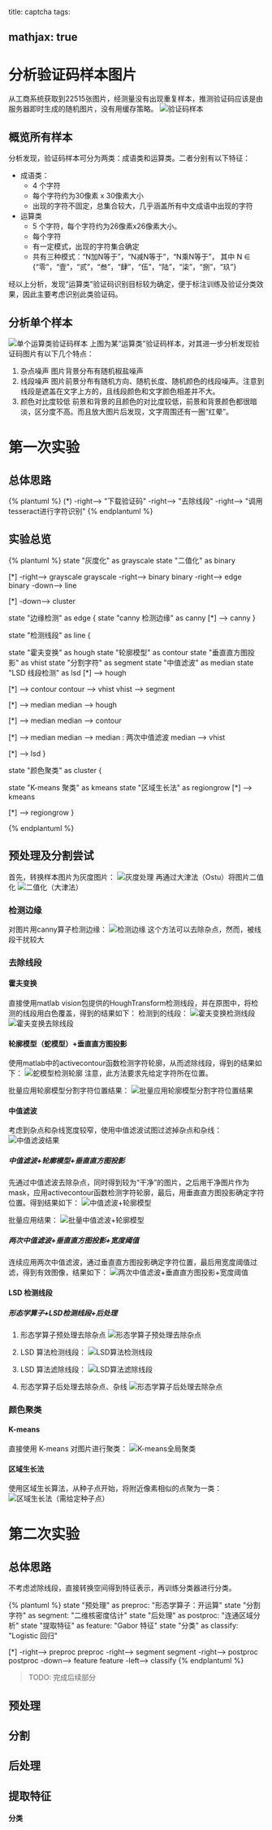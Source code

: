 title: captcha
tags:

mathjax: true
---
# 分析验证码样本图片
从工商系统获取到22515张图片，经测量没有出现重复样本，推测验证码应该是由服务器即时生成的随机图片，没有用缓存策略。
![验证码样本](/img/captcha/samples.png)
## 概览所有样本
分析发现，验证码样本可分为两类：成语类和运算类。二者分别有以下特征：
- 成语类：
    - 4 个字符
    - 每个字符约为30像素 x 30像素大小
    - 出现的字符不固定，总集合较大，几乎涵盖所有中文成语中出现的字符
- 运算类
    - 5 个字符，每个字符约为26像素x26像素大小。
    - 每个字符
    - 有一定模式，出现的字符集合确定
    - 共有三种模式：“N加N等于”，“N减N等于”，“N乘N等于”，
    其中 N $\in$ {“零”，“壹”，“贰”，“叁”，“肆”，“伍”，“陆”，“柒”，“捌”，“玖”}

经以上分析，发现“运算类”验证码识别目标较为确定，便于标注训练及验证分类效果，因此主要考虑识别此类验证码。

## 分析单个样本
![单个运算类验证码样本](/img/captcha/sample.jpg)
上图为某“运算类”验证码样本，对其进一步分析发现验证码图片有以下几个特点：
1. 杂点噪声
    图片背景分布有随机椒盐噪声
2. 线段噪声
    图片前景分布有随机方向、随机长度、随机颜色的线段噪声。注意到线段是遮盖在文字上方的，且线段颜色和文字颜色相差并不大。
3. 颜色对比度较低
	前景和背景的且颜色的对比度较低，前景和背景颜色都很暗淡，区分度不高。而且放大图片后发现，文字周围还有一圈“红晕”。

# 第一次实验

## 总体思路
{% plantuml %}
(*) -right--> "下载验证码"
-right--> "去除线段"
-right--> "调用tesseract进行字符识别"
{% endplantuml %}

## 实验总览
{% plantuml %}
state "灰度化" as grayscale
state "二值化" as binary

[*] -right--> grayscale
grayscale -right--> binary 
binary -right--> edge
binary -down--> line

[*] -down--> cluster

state "边缘检测" as edge {
state "canny 检测边缘" as canny
[*] --> canny
}

state "检测线段" as line {

state "霍夫变换" as hough
state "轮廓模型" as contour
state "垂直直方图投影" as vhist
state "分割字符" as segment
state "中值滤波" as median
state "LSD 线段检测" as lsd
[*] --> hough

[*] --> contour
contour --> vhist
vhist --> segment

[*] --> median
median --> hough

[*] --> median
median --> contour

[*] --> median 
median --> median : 两次中值滤波
median --> vhist

[*] --> lsd
}

state "颜色聚类" as cluster {

state "K-means 聚类" as kmeans
state "区域生长法" as regiongrow
[*] --> kmeans

[*] --> regiongrow
}

{% endplantuml %}

## 预处理及分割尝试
首先，转换样本图片为灰度图片：
![灰度处理](/img/captcha/grayscale.png)
再通过大津法（Ostu）将图片二值化
![二值化（大津法）](/img/captcha/binary.png)

### 检测边缘
对图片用canny算子检测边缘：
![检测边缘](/img/captcha/edge.png)
这个方法可以去除杂点，然而，被线段干扰较大

### 去除线段
#### 霍夫变换
直接使用matlab vision包提供的HoughTransform检测线段，并在原图中，将检测的线段用白色覆盖，得到的结果如下：
检测到的线段：
![霍夫变换检测线段](/img/captcha/hough-line.png)
![霍夫变换去除线段](/img/captcha/hough.png)

#### 轮廓模型（蛇模型）+垂直直方图投影
使用matlab中的activecontour函数检测字符轮廓，从而滤除线段，得到的结果如下：
![蛇模型检测轮廓](/img/captcha/contour.png)
注意，此方法要求先给定字符所在位置。

批量应用轮廓模型分割字符位置结果：
![批量应用轮廓模型分割字符位置结果](/img/captcha/batch-contour.png)

#### 中值滤波
考虑到杂点和杂线宽度较窄，使用中值滤波试图过滤掉杂点和杂线：
![中值滤波结果](/img/captcha/median.png)

##### 中值滤波+轮廓模型+垂直直方图投影
先通过中值滤波去除杂点，同时得到较为“干净”的图片，之后用干净图片作为mask，应用activecontour函数检测字符轮廓，最后，用垂直直方图投影确定字符位置。得到结果如下：
![中值滤波+轮廓模型](/img/captcha/median-contour.png)

批量应用结果：
![批量中值滤波+轮廓模型](/img/captcha/batch-median-contour.png)

##### 两次中值滤波+垂直直方图投影+宽度阈值
连续应用两次中值滤波，通过垂直直方图投影确定字符位置，最后用宽度阈值过滤，得到有效图像，结果如下：
![两次中值滤波+垂直直方图投影+宽度阈值](/img/captcha/mmedian-width-threshold.png)

#### LSD 检测线段
##### 形态学算子+LSD检测线段+后处理
1. 形态学算子预处理去除杂点
![形态学算子预处理去除杂点](/img/captcha/lsd-pre.png)

2. LSD 算法检测线段：
![LSD算法检测线段](/img/captcha/lsd-line.png)
3. LSD 算法滤除线段：
![LSD算法滤除线段](/img/captcha/lsd-line-remove.png)

4. 形态学算子后处理去除杂点、杂线
![形态学算子后处理去除杂点](/img/captcha/lsd-post.png)


### 颜色聚类
#### K-means
直接使用 K-means 对图片进行聚类：
![K-means全局聚类](/img/captcha/kmeans.png)

#### 区域生长法
使用区域生长算法，从种子点开始，将附近像素相似的点聚为一类：
![区域生长法（需给定种子点）](/img/captcha/region-grow.png)

# 第二次实验
## 总体思路
不考虑滤除线段，直接转换空间得到特征表示，再训练分类器进行分类。

{% plantuml %}
state "预处理" as preproc:   "形态学算子：开运算"
state "分割字符" as segment: "二维核密度估计"
state "后处理" as postproc:  "连通区域分析"
state "提取特征" as feature: "Gabor 特征"
state "分类" as classify:    "Logistic 回归"

[*] -right--> preproc
preproc -right--> segment
segment -right--> postproc
postproc -down--> feature
feature -left--> classify
{% endplantuml %}

> TODO: 完成后续部分

## 预处理

## 分割

## 后处理

## 提取特征

#### 分类
